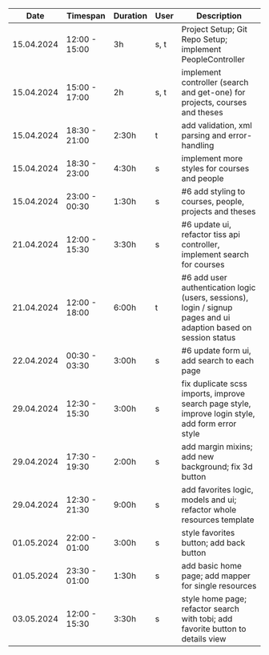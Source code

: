 | Date          | Timespan      | Duration | User | Description                                                                                                      |
|---------------|---------------|----------|------|------------------------------------------------------------------------------------------------------------------|
| 15.04.2024    | 12:00 - 15:00 | 3h       | s, t | Project Setup; Git Repo Setup; implement PeopleController                                                        |
| 15.04.2024    | 15:00 - 17:00 | 2h       | s, t | implement controller (search and get-one) for projects, courses and theses                                       |
| 15.04.2024    | 18:30 - 21:00 | 2:30h    | t    | add validation, xml parsing and error-handling                                                                   |
| 15.04.2024    | 18:30 - 23:00 | 4:30h    | s    | implement more styles for courses and people                                                                     |
| 15.04.2024    | 23:00 - 00:30 | 1:30h    | s    | #6 add styling to courses, people, projects and theses                                                           |
| 21.04.2024    | 12:00 - 15:30 | 3:30h    | s    | #6 update ui, refactor tiss api controller, implement search for courses                                         |
| 21.04.2024    | 12:00 - 18:00 | 6:00h    | t    | #6 add user authentication logic (users, sessions), login / signup pages and ui adaption based on session status |
| 22.04.2024    | 00:30 - 03:30 | 3:00h    | s    | #6 update form ui, add search to each page                                                                       |
| 29.04.2024    | 12:30 - 15:30 | 3:00h    | s    | fix duplicate scss imports, improve search page style, improve login style, add form error style                 | 
| 29.04.2024    | 17:30 - 19:30 | 2:00h    | s    | add margin mixins; add new background; fix 3d button                                                             |
| 29.04.2024    | 12:30 - 21:30 | 9:00h    | s    | add favorites logic, models and ui; refactor whole resources template                                            |
| 01.05.2024    | 22:00 - 01:00 | 3:00h    | s    | style favorites button; add back button                                                                          |
| 01.05.2024    | 23:30 - 01:00 | 1:30h    | s    | add basic home page; add mapper for single resources                                                             |
| 03.05.2024    | 12:00 - 15:30 | 3:30h    | s    | style home page; refactor search with tobi; add favorite button to details view                                  |
